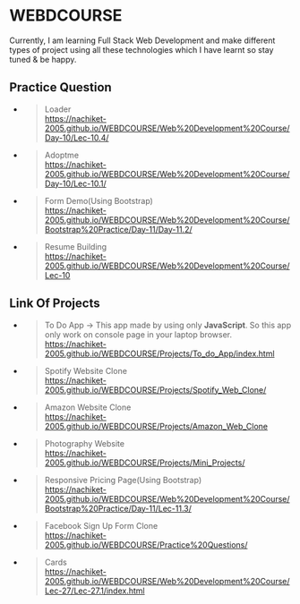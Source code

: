 ﻿# WEBDCOURSE

Currently, I am learning Full Stack Web Development and make different types of project using all these technologies which I have learnt so stay tuned & be happy.

 ## Practice Question
 
 - > Loader<br>https://nachiket-2005.github.io/WEBDCOURSE/Web%20Development%20Course/Day-10/Lec-10.4/
 - > Adoptme<br>https://nachiket-2005.github.io/WEBDCOURSE/Web%20Development%20Course/Day-10/Lec-10.1/
 - > Form Demo(Using Bootstrap)<br>https://nachiket-2005.github.io/WEBDCOURSE/Web%20Development%20Course/Bootstrap%20Practice/Day-11/Day-11.2/
 - >  Resume Building<br>https://nachiket-2005.github.io/WEBDCOURSE/Web%20Development%20Course/Lec-10 

## Link Of Projects

- >  To Do App -> This app made by using only **JavaScript**. So this app only work on console page in your laptop browser.<br>https://nachiket-2005.github.io/WEBDCOURSE/Projects/To_do_App/index.html 
- >  Spotify Website Clone<br>https://nachiket-2005.github.io/WEBDCOURSE/Projects/Spotify_Web_Clone/
- >  Amazon Website Clone<br>https://nachiket-2005.github.io/WEBDCOURSE/Projects/Amazon_Web_Clone
- >  Photography Website<br>https://nachiket-2005.github.io/WEBDCOURSE/Projects/Mini_Projects/
- >  Responsive Pricing Page(Using Bootstrap)<br>https://nachiket-2005.github.io/WEBDCOURSE/Web%20Development%20Course/Bootstrap%20Practice/Day-11/Lec-11.3/
- >  Facebook Sign Up Form Clone<br>https://nachiket-2005.github.io/WEBDCOURSE/Practice%20Questions/
- >  Cards<br>https://nachiket-2005.github.io/WEBDCOURSE/Web%20Development%20Course/Lec-27/Lec-27.1/index.html
